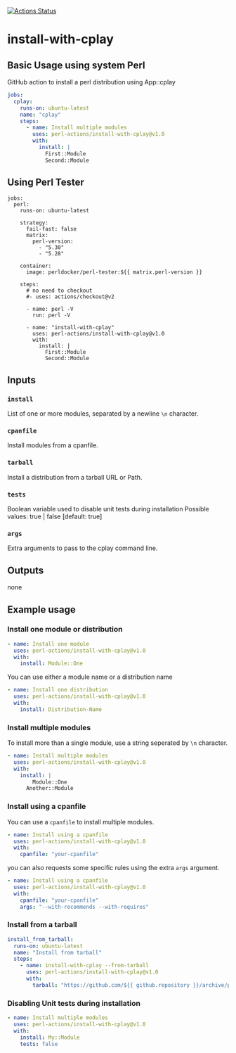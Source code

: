 [![Actions Status](https://github.com/perl-actions/install-with-cplay/workflows/check/badge.svg)](https://github.com/perl-actions/install-with-cplay/actions)

# install-with-cplay

## Basic Usage using system Perl

GitHub action to install a perl distribution using App::cplay

```yaml
jobs:
  cplay:
    runs-on: ubuntu-latest
    name: "cplay"
    steps:
      - name: Install multiple modules
        uses: perl-actions/install-with-cplay@v1.0
        with:
          install: |
            First::Module
            Second::Module
```

## Using Perl Tester

```
jobs:
  perl:
    runs-on: ubuntu-latest

    strategy:
      fail-fast: false
      matrix:
        perl-version:
          - "5.30"
          - "5.28"

    container:
      image: perldocker/perl-tester:${{ matrix.perl-version }}

    steps:
      # no need to checkout
      #- uses: actions/checkout@v2

      - name: perl -V
        run: perl -V

      - name: "install-with-cplay"
        uses: perl-actions/install-with-cplay@v1.0
        with:
          install: |
            First::Module
            Second::Module
```

## Inputs

### `install`

List of one or more modules, separated by a newline `\n` character.

### `cpanfile`

Install modules from a cpanfile.

### `tarball`

Install a distribution from a tarball URL or Path.

### `tests`

Boolean variable used to disable unit tests during installation
Possible values: true | false [default: true]

### `args`

Extra arguments to pass to the cplay command line.

## Outputs

none

## Example usage

### Install one module or distribution

```yaml
- name: Install one module
  uses: perl-actions/install-with-cplay@v1.0
  with:
    install: Module::One
```

You can use either a module name or a distribution name

```yaml
- name: Install one distribution
  uses: perl-actions/install-with-cplay@v1.0
  with:
    install: Distribution-Name
```

### Install multiple modules

To install more than a single module, use a string seperated by `\n` character.

```yaml
- name: Install multiple modules
  uses: perl-actions/install-with-cplay@v1.0
  with:
    install: |
    	Module::One
      Another::Module
```

### Install using a cpanfile

You can use a `cpanfile` to install multiple modules.

```yaml
- name: Install using a cpanfile
  uses: perl-actions/install-with-cplay@v1.0
  with:
    cpanfile: "your-cpanfile"
```

you can also requests some specific rules using the extra `args` argument.

```yaml
- name: Install using a cpanfile
  uses: perl-actions/install-with-cplay@v1.0
  with:
    cpanfile: "your-cpanfile"
    args: "--with-recommends --with-requires"
```

### Install from a tarball

```yaml
install_from_tarball:
  runs-on: ubuntu-latest
  name: "Install from tarball"
  steps:
    - name: install-with-cplay --from-tarball
      uses: perl-actions/install-with-cplay@v1.0
      with:
        tarball: "https://github.com/${{ github.repository }}/archive/p5.tar.gz"
```

### Disabling Unit tests during installation

```yaml
- name: Install multiple modules
  uses: perl-actions/install-with-cplay@v1.0
  with:
    install: My::Module
    tests: false
```

